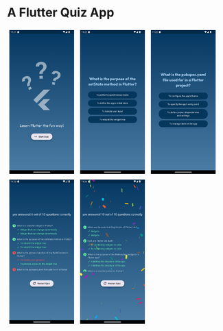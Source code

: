 # A Flutter Quiz App

<div>
  <img src="assets/snapshots/1.png" alt="Screenshot 1" style="width: 30%; height: auto; margin: 5px;">
  <img src="assets/snapshots/2.png" alt="Screenshot 2" style="width: 30%; height: auto; margin: 5px;">
  <img src="assets/snapshots/3.png" alt="Screenshot 3" style="width: 30%; height: auto; margin: 5px;">
  <img src="assets/snapshots/4.png" alt="Screenshot 4" style="width: 30%; height: auto; margin: 5px;">
  <img src="assets/snapshots/5.png" alt="Screenshot 5" style="width: 30%; height: auto; margin: 5px;">
</div>
